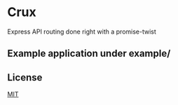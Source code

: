 # Crux
Express API routing done right with a promise-twist

## Example application under example/



## License

  [MIT](LICENSE)